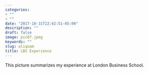 ```yaml
---
categories:
- ""
- ""
date: "2017-10-31T22:42:51-05:00"
description: ""
draft: false
image: pic07.jpeg
keywords: ""
slug: aliquam 
title: LBS Experience
---
```

This picture summarizes my experience at London Business School.